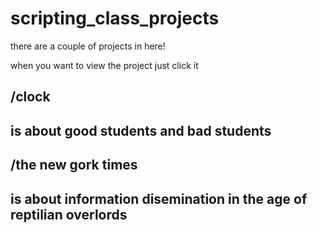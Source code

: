 # scripting_class_projects

there are a couple of projects in here!

when you want to view the project just click it 

<h2>/clock<h2> 
  is about good students and bad students

<h2>/the new gork times<h2>
  is about information disemination in the age of reptilian overlords
